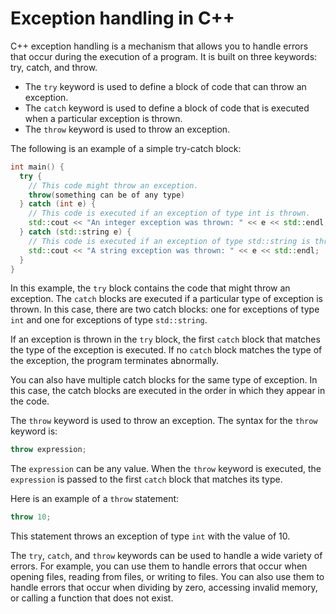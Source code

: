 # Exception handling in C++

C++ exception handling is a mechanism that allows you to handle errors that occur during the execution of a program. It is built on three keywords: try, catch, and throw.

- The `try` keyword is used to define a block of code that can throw an exception.
- The `catch` keyword is used to define a block of code that is executed when a particular exception is thrown.
- The `throw` keyword is used to throw an exception.

The following is an example of a simple try-catch block:

```c++
int main() {
  try {
    // This code might throw an exception.
    throw(something can be of any type)
  } catch (int e) {
    // This code is executed if an exception of type int is thrown.
    std::cout << "An integer exception was thrown: " << e << std::endl;
  } catch (std::string e) {
    // This code is executed if an exception of type std::string is thrown.
    std::cout << "A string exception was thrown: " << e << std::endl;
  }
}
```

In this example, the `try` block contains the code that might throw an exception. The `catch` blocks are executed if a particular type of exception is thrown. In this case, there are two catch blocks: one for exceptions of type `int` and one for exceptions of type `std::string`.

If an exception is thrown in the `try` block, the first `catch` block that matches the type of the exception is executed. If no `catch` block matches the type of the exception, the program terminates abnormally.

You can also have multiple catch blocks for the same type of exception. In this case, the catch blocks are executed in the order in which they appear in the code.

The `throw` keyword is used to throw an exception. The syntax for the `throw` keyword is:

```c++
throw expression;
```

The `expression` can be any value. When the `throw` keyword is executed, the `expression` is passed to the first `catch` block that matches its type.

Here is an example of a `throw` statement:

```c++
throw 10;
```

This statement throws an exception of type `int` with the value of 10.

The `try`, `catch`, and `throw` keywords can be used to handle a wide variety of errors. For example, you can use them to handle errors that occur when opening files, reading from files, or writing to files. You can also use them to handle errors that occur when dividing by zero, accessing invalid memory, or calling a function that does not exist.

